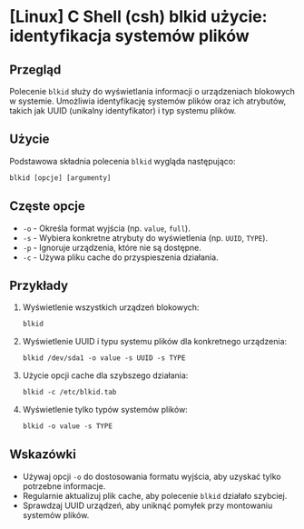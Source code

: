 # [Linux] C Shell (csh) blkid użycie: identyfikacja systemów plików

## Przegląd
Polecenie `blkid` służy do wyświetlania informacji o urządzeniach blokowych w systemie. Umożliwia identyfikację systemów plików oraz ich atrybutów, takich jak UUID (unikalny identyfikator) i typ systemu plików.

## Użycie
Podstawowa składnia polecenia `blkid` wygląda następująco:

```csh
blkid [opcje] [argumenty]
```

## Częste opcje
- `-o` - Określa format wyjścia (np. `value`, `full`).
- `-s` - Wybiera konkretne atrybuty do wyświetlenia (np. `UUID`, `TYPE`).
- `-p` - Ignoruje urządzenia, które nie są dostępne.
- `-c` - Używa pliku cache do przyspieszenia działania.

## Przykłady
1. Wyświetlenie wszystkich urządzeń blokowych:
   ```csh
   blkid
   ```

2. Wyświetlenie UUID i typu systemu plików dla konkretnego urządzenia:
   ```csh
   blkid /dev/sda1 -o value -s UUID -s TYPE
   ```

3. Użycie opcji cache dla szybszego działania:
   ```csh
   blkid -c /etc/blkid.tab
   ```

4. Wyświetlenie tylko typów systemów plików:
   ```csh
   blkid -o value -s TYPE
   ```

## Wskazówki
- Używaj opcji `-o` do dostosowania formatu wyjścia, aby uzyskać tylko potrzebne informacje.
- Regularnie aktualizuj plik cache, aby polecenie `blkid` działało szybciej.
- Sprawdzaj UUID urządzeń, aby uniknąć pomyłek przy montowaniu systemów plików.